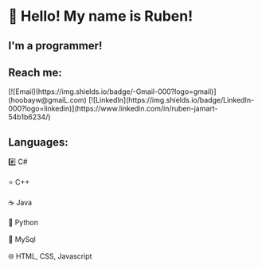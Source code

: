 <h1> 👋 Hello! My name is Ruben!</h1>
<h2>I'm a programmer!</h2>
 <h2> Reach me:</h2>
       [![Email](https://img.shields.io/badge/-Gmail-000?logo=gmail)](hoobayw@gmaiL.com)
[![LinkedIn](https://img.shields.io/badge/LinkedIn-000?logo=linkedin)](https://www.linkedin.com/in/ruben-jamart-54b1b6234/)
 <h2>Languages:</h2>
       #️⃣ C#<br><br>
       ⭐ C++<br><br>
       ☕ Java<br><br>
       🐍 Python<br><br>
       📜 MySql<br><br>
       🌐 HTML, CSS, Javascript<br> 
